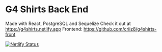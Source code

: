 # G4 Shirts Back End

Made with React, PostgreSQL and Sequelize
Check it out at https://g4shirts.netlify.app
Frontend: https://github.com/criiz8/g4shirts-front

[![Netlify Status](https://api.netlify.com/api/v1/badges/35dc2956-a8c0-4079-9397-ed00aa8ff775/deploy-status)](https://app.netlify.com/sites/crisariza/deploys)
